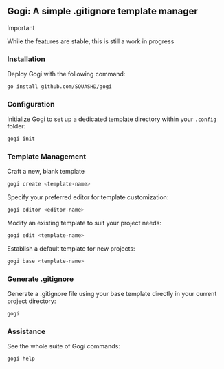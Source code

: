 ## Gogi: A simple .gitignore template manager


> [!IMPORTANT]  
> While the features are stable, this is still a work in progress

### Installation
Deploy Gogi with the following command:
```bash
go install github.com/SQUASHD/gogi
```

### Configuration
Initialize Gogi to set up a dedicated template directory within your `.config` folder:
```bash
gogi init
```

### Template Management
Craft a new, blank template 
```bash
gogi create <template-name>
```

Specify your preferred editor for template customization:
```bash
gogi editor <editor-name>
```

Modify an existing template to suit your project needs:
```bash
gogi edit <template-name>
```

Establish a default template for new projects:
```bash
gogi base <template-name>
```

### Generate .gitignore
Generate a .gitignore file using your base template directly in your current project directory:
```bash
gogi
```

### Assistance
See the whole suite of Gogi commands:
```bash
gogi help
```

